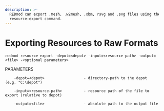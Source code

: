 ```yaml
---
description: >-
  REDmod can export .mesh, .w2mesh, .xbm, rsvg and .svg files using the
  resource-export command.
---
```


# Exporting Resources to Raw Formats

`redmod resource-export -depot=<depot> -input=<resource-path> -output=<file> -<optional parameters>`

PARAMETERS

```
    -depot=<depot>                  - directory-path to the depot (e.g. "C:\depot")

    -input=<resource-path>          - resource path of the file to export (relative to depot)

    -output=<file>                  - absolute path to the output file
```
